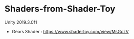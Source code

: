 # Shaders-from-Shader-Toy
 
 Unity 2019.3.0f1

 - Gears Shader :
 	https://www.shadertoy.com/view/MsGczV
